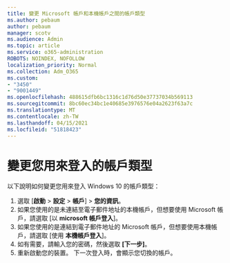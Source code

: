 ```yaml
---
title: 變更 Microsoft 帳戶和本機帳戶之間的帳戶類型
ms.author: pebaum
author: pebaum
manager: scotv
ms.audience: Admin
ms.topic: article
ms.service: o365-administration
ROBOTS: NOINDEX, NOFOLLOW
localization_priority: Normal
ms.collection: Adm_O365
ms.custom:
- "3450"
- "9001449"
ms.openlocfilehash: 488615dfb6bc1316c1d76d50e37737034b569113
ms.sourcegitcommit: 8bc60ec34bc1e40685e3976576e04a2623f63a7c
ms.translationtype: MT
ms.contentlocale: zh-TW
ms.lasthandoff: 04/15/2021
ms.locfileid: "51818423"
---
```

# <a name="change-the-account-type-that-you-sign-in-with"></a>變更您用來登入的帳戶類型

以下說明如何變更您用來登入 Windows 10 的帳戶類型：

1. 選取 [**啟動**  >  **設定**  >  **帳戶**]  >  **您的資訊**。
2. 如果您使用的是未連結至電子郵件地址的本機帳戶，但想要使用 Microsoft 帳戶，請選取 [以 **microsoft 帳戶登入**]。
3. 如果您使用的是連結到電子郵件地址的 Microsoft 帳戶，但想要使用本機帳戶，請選取 [使用 **本機帳戶登入**]。
4. 如有需要，請輸入您的密碼，然後選取 **[下一步]**。
5. 重新啟動您的裝置。 下一次登入時，會顯示您切換的帳戶。